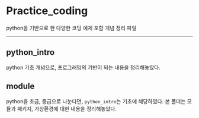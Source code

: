 # Practice_coding
python을 기반으로 한 다양한 코딩 예제 포함 개념 정리 파일

---
## python_intro
python 기초 개념으로, 프로그래밍의 기반이 되는 내용을 정리해놓았다.

## module
python을 초급, 중급으로 나눈다면, `python_intro`는 기초에 해당하였다. 본 폴더는 모듈과 패키지, 가상환경에 대한 내용을 정리해놓았다.

